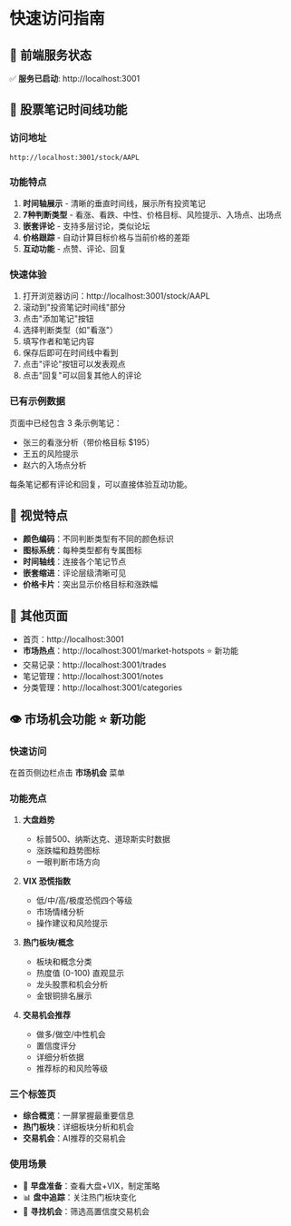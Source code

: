 # 快速访问指南

## 🚀 前端服务状态

✅ **服务已启动**: http://localhost:3001

## 📍 股票笔记时间线功能

### 访问地址
```
http://localhost:3001/stock/AAPL
```

### 功能特点

1. **时间轴展示** - 清晰的垂直时间线，展示所有投资笔记
2. **7种判断类型** - 看涨、看跌、中性、价格目标、风险提示、入场点、出场点
3. **嵌套评论** - 支持多层讨论，类似论坛
4. **价格跟踪** - 自动计算目标价格与当前价格的差距
5. **互动功能** - 点赞、评论、回复

### 快速体验

1. 打开浏览器访问：http://localhost:3001/stock/AAPL
2. 滚动到"投资笔记时间线"部分
3. 点击"添加笔记"按钮
4. 选择判断类型（如"看涨"）
5. 填写作者和笔记内容
6. 保存后即可在时间线中看到
7. 点击"评论"按钮可以发表观点
8. 点击"回复"可以回复其他人的评论

### 已有示例数据

页面中已经包含 3 条示例笔记：
- 张三的看涨分析（带价格目标 $195）
- 王五的风险提示
- 赵六的入场点分析

每条笔记都有评论和回复，可以直接体验互动功能。

## 🎨 视觉特点

- **颜色编码**：不同判断类型有不同的颜色标识
- **图标系统**：每种类型都有专属图标
- **时间轴线**：连接各个笔记节点
- **嵌套缩进**：评论层级清晰可见
- **价格卡片**：突出显示价格目标和涨跌幅

## 📱 其他页面

- 首页：http://localhost:3001
- **市场热点**：http://localhost:3001/market-hotspots ⭐ 新功能
- 交易记录：http://localhost:3001/trades
- 笔记管理：http://localhost:3001/notes
- 分类管理：http://localhost:3001/categories

## 👁️ 市场机会功能 ⭐ 新功能

### 快速访问
在首页侧边栏点击 **市场机会** 菜单

### 功能亮点

1. **大盘趋势**
   - 标普500、纳斯达克、道琼斯实时数据
   - 涨跌幅和趋势图标
   - 一眼判断市场方向

2. **VIX 恐慌指数**
   - 低/中/高/极度恐慌四个等级
   - 市场情绪分析
   - 操作建议和风险提示

3. **热门板块/概念**
   - 板块和概念分类
   - 热度值 (0-100) 直观显示
   - 龙头股票和机会分析
   - 金银铜排名展示

4. **交易机会推荐**
   - 做多/做空/中性机会
   - 置信度评分
   - 详细分析依据
   - 推荐标的和风险等级

### 三个标签页

- **综合概览**：一屏掌握最重要信息
- **热门板块**：详细板块分析和机会
- **交易机会**：AI推荐的交易机会

### 使用场景

- 🌅 **早盘准备**：查看大盘+VIX，制定策略
- 📊 **盘中追踪**：关注热门板块变化
- 🎯 **寻找机会**：筛选高置信度交易机会
